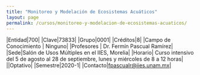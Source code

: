 ```yaml
---
title: "Monitoreo y Modelación de Ecosistemas Acuáticos"
layout: page
permalink: /cursos/monitoreo-y-modelacion-de-ecosistemas-acuaticos/
---
```


|Entidad|700|
|Clave|73833|
|Grupo|0001|
|Créditos|8|
|Campo de Conocimiento | Ninguno|
|Profesores | Dr. Fermín Pascual Ramírez|
|Sede|Salón de Usos Múltiples en el IIES, Morelia|
|Horario| Curso intensivo del 5 de agosto al 28 de septiembre, lunes y miércoles de 8 a 12 horas|
||Optativo|
|Semestre|2020-1|
|Contacto|fpascualr@iies.unam.mx|
